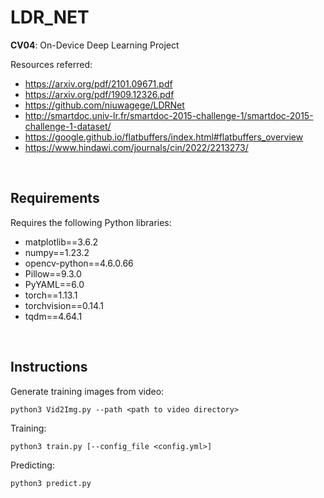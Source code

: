 # LDR_NET
__CV04__: On-Device Deep Learning Project

Resources referred:
- https://arxiv.org/pdf/2101.09671.pdf
- https://arxiv.org/pdf/1909.12326.pdf
- https://github.com/niuwagege/LDRNet
- http://smartdoc.univ-lr.fr/smartdoc-2015-challenge-1/smartdoc-2015-challenge-1-dataset/
- https://google.github.io/flatbuffers/index.html#flatbuffers_overview
- https://www.hindawi.com/journals/cin/2022/2213273/
<br>

## Requirements
Requires the following Python libraries:
- matplotlib==3.6.2
- numpy==1.23.2
- opencv-python==4.6.0.66
- Pillow==9.3.0
- PyYAML==6.0
- torch==1.13.1
- torchvision==0.14.1
- tqdm==4.64.1
<br>

## Instructions  
Generate training images from video:
```
python3 Vid2Img.py --path <path to video directory>
```

Training:
```
python3 train.py [--config_file <config.yml>]
```

Predicting:
```
python3 predict.py
```
<br>
